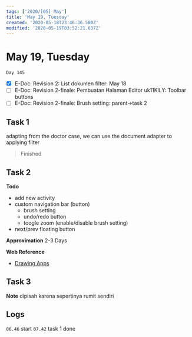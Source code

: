 ```yaml
---
tags: ['2020/[05] May']
title: 'May 19, Tuesday'
created: '2020-05-18T23:46:36.580Z'
modified: '2020-05-19T03:52:21.637Z'
---
```


# May 19, Tuesday

`Day 145`

- [x] E-Doc: Revision 2: List dokumen filter: May 18
- [ ] E-Doc: Revision 2-finale: Pembuatan Halaman Editor uk11KlLY: Toolbar buttons
- [ ] E-Doc: Revision 2-finale: Brush setting: parent->task 2

## Task 1
adapting from the doctor case, we can use the document adapter to applying filter

> Finished

## Task 2
**Todo**
- add new activity
- custom navigation bar (button)
  - brush setting
  - undo/redo button
  - toogle zoom (enable/disable brush setting)
- next/prev floating button

**Approximation**
2-3 Days

**Web Reference**
- [Drawing Apps](https://code.tutsplus.com/tutorials/android-sdk-create-a-drawing-app-essential-functionality--mobile-19328)

## Task 3
**Note**
dipisah karena sepertinya rumit sendiri



## Logs
`06.46` start
`07.42` task 1 done
